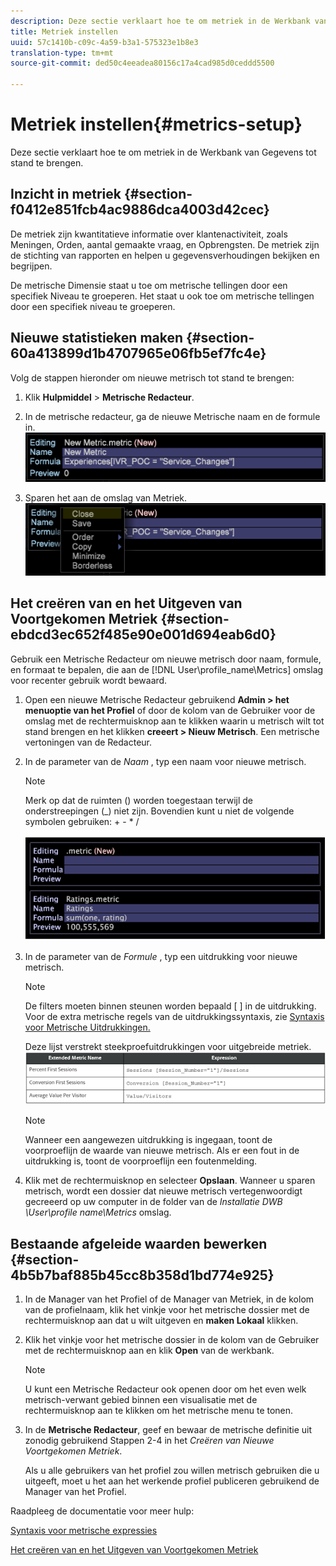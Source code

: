 ```yaml
---
description: Deze sectie verklaart hoe te om metriek in de Werkbank van Gegevens tot stand te brengen.
title: Metriek instellen
uuid: 57c1410b-c09c-4a59-b3a1-575323e1b8e3
translation-type: tm+mt
source-git-commit: ded50c4eeadea80156c17a4cad985d0ceddd5500

---
```



# Metriek instellen{#metrics-setup}

Deze sectie verklaart hoe te om metriek in de Werkbank van Gegevens tot stand te brengen.

## Inzicht in metriek {#section-f0412e851fcb4ac9886dca4003d42cec}

De metriek zijn kwantitatieve informatie over klantenactiviteit, zoals Meningen, Orden, aantal gemaakte vraag, en Opbrengsten. De metriek zijn de stichting van rapporten en helpen u gegevensverhoudingen bekijken en begrijpen.

De metrische Dimensie staat u toe om metrische tellingen door een specifiek Niveau te groeperen. Het staat u ook toe om metrische tellingen door een specifiek niveau te groeperen.

## Nieuwe statistieken maken {#section-60a413899d1b4707965e06fb5ef7fc4e}

Volg de stappen hieronder om nieuwe metrisch tot stand te brengen:

1. Klik **Hulpmiddel** > **Metrische Redacteur**.

1. In de metrische redacteur, ga de nieuwe Metrische naam en de formule in. ![](assets/dwb_impl_metrics1.png)

1. Sparen het aan de omslag van Metriek. ![](assets/dwb_impl_metrics2.png)

## Het creëren van en het Uitgeven van Voortgekomen Metriek {#section-ebdcd3ec652f485e90e001d694eab6d0}

Gebruik een Metrische Redacteur om nieuwe metrisch door naam, formule, en formaat te bepalen, die aan de [!DNL User\profile_name\Metrics] omslag voor recenter gebruik wordt bewaard.

1. Open een nieuwe Metrische Redacteur gebruikend **Admin > het menuoptie van het Profiel** of door de kolom van de Gebruiker voor de omslag met de rechtermuisknop aan te klikken waarin u metrisch wilt tot stand brengen en het klikken **creeert > Nieuw Metrisch**. Een metrische vertoningen van de Redacteur.

1. In de parameter van de *Naam* , typ een naam voor nieuwe metrisch.

   >[!NOTE]
   >
   >Merk op dat de ruimten () worden toegestaan terwijl de onderstreepingen (_) niet zijn. Bovendien kunt u niet de volgende symbolen gebruiken: + - * /

   ![](assets/dwb_impl_metrics3.png)

1. In de parameter van de *Formule* , typ een uitdrukking voor nieuwe metrisch.

   >[!NOTE]
   De filters moeten binnen steunen worden bepaald [ ] in de uitdrukking. Voor de extra metrische regels van de uitdrukkingssyntaxis, zie [Syntaxis voor Metrische Uitdrukkingen.](https://docs.adobe.com/content/help/en/data-workbench/using/client/qry-lang-syntx/c-syntx-mtrc-exp.html)

   Deze lijst verstrekt steekproefuitdrukkingen voor uitgebreide metriek. ![](assets/dwb_impl_metrics4.png)

   >[!NOTE]
   Wanneer een aangewezen uitdrukking is ingegaan, toont de voorproeflijn de waarde van nieuwe metrisch. Als er een fout in de uitdrukking is, toont de voorproeflijn een foutenmelding.

1. Klik met de rechtermuisknop en selecteer **Opslaan**. Wanneer u sparen metrisch, wordt een dossier dat nieuwe metrisch vertegenwoordigt gecreeerd op uw computer in de folder van de *Installatie DWB \User\profile name\Metrics* omslag.

## Bestaande afgeleide waarden bewerken {#section-4b5b7baf885b45cc8b358d1bd774e925}

1. In de Manager van het Profiel of de Manager van Metriek, in de kolom van de profielnaam, klik het vinkje voor het metrische dossier met de rechtermuisknop aan dat u wilt uitgeven en **maken Lokaal** klikken.
1. Klik het vinkje voor het metrische dossier in de kolom van de Gebruiker met de rechtermuisknop aan en klik **Open** van de werkbank.

   >[!NOTE]
   U kunt een Metrische Redacteur ook openen door om het even welk metrisch-verwant gebied binnen een visualisatie met de rechtermuisknop aan te klikken om het metrische menu te tonen.

1. In de **Metrische Redacteur**, geef en bewaar de metrische definitie uit zonodig gebruikend Stappen 2-4 in het *Creëren van Nieuwe Voortgekomen Metriek*.

   Als u alle gebruikers van het profiel zou willen metrisch gebruiken die u uitgeeft, moet u het aan het werkende profiel publiceren gebruikend de Manager van het Profiel.

Raadpleeg de documentatie voor meer hulp:

[Syntaxis voor metrische expressies](https://docs.adobe.com/content/help/en/data-workbench/using/client/qry-lang-syntx/c-syntx-mtrc-exp.html)

[Het creëren van en het Uitgeven van Voortgekomen Metriek](https://docs.adobe.com/content/help/en/data-workbench/using/client/admin-ui/profile-mgr/c-drvd-mtrcs.html)
